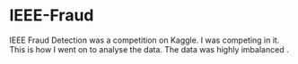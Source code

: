 # IEEE-Fraud
IEEE Fraud Detection was a competition on Kaggle. I was competing in it. This is how I went on to analyse the data. The data was highly imbalanced .
